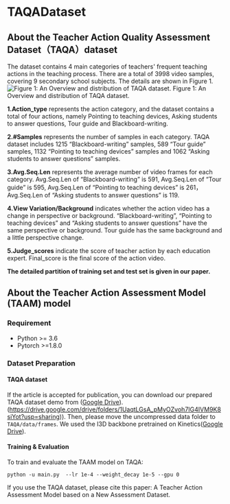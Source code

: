 # TAQADataset

About the Teacher Action Quality Assessment Dataset（TAQA）dataset
-----------------


The dataset contains 4 main categories of teachers' frequent teaching actions in the teaching process. There are a total of 3998 video samples, covering 9 secondary school subjects. The details are shown in Figure 1.
![Figure 1: An Overview and distribution of TAQA dataset.](https://github.com/aauthorsanonymous/TAQADataset/assets/142662941/e0d09d2a-e746-4af3-b509-546fc54b18a8)
                            Figure 1: An Overview and distribution of TAQA dataset.

**1.Action_type** represents the action category, and the dataset contains a total of four actions, namely Pointing to teaching devices, Asking students to answer questions, Tour guide and Blackboard-writing. 

**2.#Samples** represents the number of samples in each category. TAQA dataset includes 1215 “Blackboard-writing” samples, 589 “Tour guide” samples, 1132 “Pointing to teaching devices” samples and 1062 “Asking students to answer questions” samples.

**3.Avg.Seq.Len** represents the average number of video frames for each category. Avg.Seq.Len of “Blackboard-writing” is 591, Avg.Seq.Len of “Tour guide” is 595, Avg.Seq.Len of “Pointing to teaching devices” is 261，Avg.Seq.Len of “Asking students to answer questions” is 119.

**4.View Variation/Background** indicates whether the action video has a change in perspective or background. “Blackboard-writing”, “Pointing to teaching devices” and “Asking students to answer questions” have the same perspective or background. Tour guide has the same background and a little perspective change.

**5.Judge_scores** indicate the score of teacher action by each education expert. Final_score is the final score of the action video.

**The detailed partition of training set and test set is given in our paper.**



About the Teacher Action Assessment Model (TAAM) model
-------------------------------------------------------

### Requirement
 
   
- Python >= 3.6
- Pytorch >=1.8.0
 
 
### Dataset Preparation
#### TAQA dataset
 
If the article is accepted for publication, you can download our prepared TAQA dataset demo from ([Google Drive]([https://drive.google.com/open?id=1T7bVrqdElRLoR3l6TxddFQNPAUIgAJL7])).(https://drive.google.com/drive/folders/1UaqtLGsA_pMyOZvoh7IG4IVM9K8siYot?usp=sharing)). Then, please move the uncompressed data folder to `TAQA/data/frames`. We used the I3D backbone pretrained on Kinetics([Google Drive](https://drive.google.com/open?id=1M_4hN-beZpa-eiYCvIE7hsORjF18LEYU)).
 
#### Training & Evaluation
To train and evaluate the TAAM model on TAQA:

`python -u main.py  --lr 1e-4 --weight_decay 1e-5 --gpu 0`



If you use the TAQA dataset, please cite this paper:
A Teacher Action Assessment Model based on a New Assessment Dataset.
